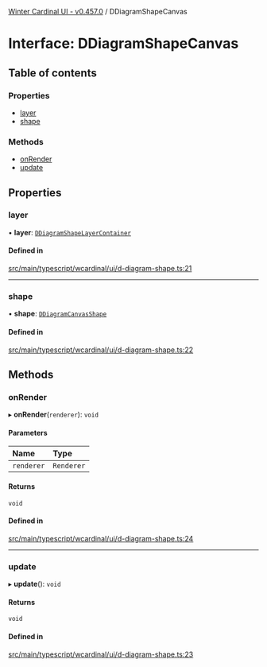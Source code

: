 [Winter Cardinal UI - v0.457.0](../index.md) / DDiagramShapeCanvas

# Interface: DDiagramShapeCanvas

## Table of contents

### Properties

- [layer](DDiagramShapeCanvas.md#layer)
- [shape](DDiagramShapeCanvas.md#shape)

### Methods

- [onRender](DDiagramShapeCanvas.md#onrender)
- [update](DDiagramShapeCanvas.md#update)

## Properties

### layer

• **layer**: [`DDiagramShapeLayerContainer`](DDiagramShapeLayerContainer.md)

#### Defined in

[src/main/typescript/wcardinal/ui/d-diagram-shape.ts:21](https://github.com/winter-cardinal/winter-cardinal-ui/blob/v0.457.0/src/main/typescript/wcardinal/ui/d-diagram-shape.ts#L21)

___

### shape

• **shape**: [`DDiagramCanvasShape`](DDiagramCanvasShape.md)

#### Defined in

[src/main/typescript/wcardinal/ui/d-diagram-shape.ts:22](https://github.com/winter-cardinal/winter-cardinal-ui/blob/v0.457.0/src/main/typescript/wcardinal/ui/d-diagram-shape.ts#L22)

## Methods

### onRender

▸ **onRender**(`renderer`): `void`

#### Parameters

| Name | Type |
| :------ | :------ |
| `renderer` | `Renderer` |

#### Returns

`void`

#### Defined in

[src/main/typescript/wcardinal/ui/d-diagram-shape.ts:24](https://github.com/winter-cardinal/winter-cardinal-ui/blob/v0.457.0/src/main/typescript/wcardinal/ui/d-diagram-shape.ts#L24)

___

### update

▸ **update**(): `void`

#### Returns

`void`

#### Defined in

[src/main/typescript/wcardinal/ui/d-diagram-shape.ts:23](https://github.com/winter-cardinal/winter-cardinal-ui/blob/v0.457.0/src/main/typescript/wcardinal/ui/d-diagram-shape.ts#L23)
